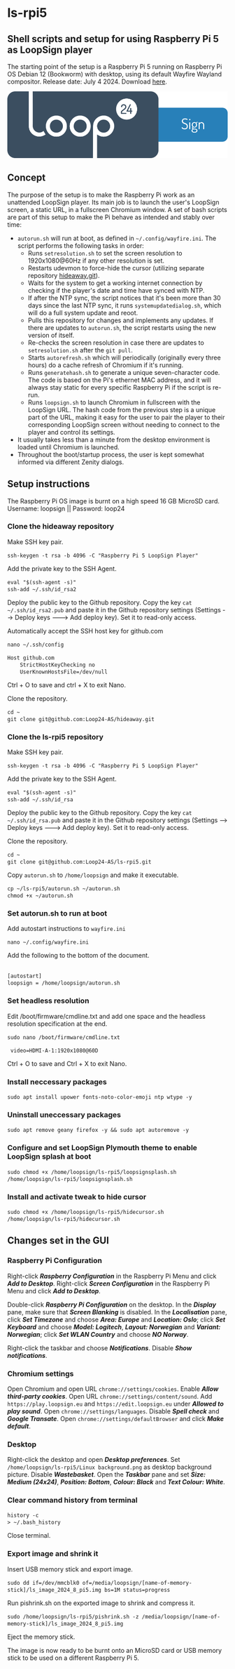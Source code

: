 # ls-rpi5
## Shell scripts and setup for using Raspberry Pi 5 as LoopSign player

The starting point of the setup is a Raspberry Pi 5 running on Raspberry Pi OS Debian 12 (Bookworm) with desktop, using its default Wayfire Wayland compositor. Release date: July 4 2024. Download [here](https://downloads.raspberrypi.com/raspios_arm64/images/raspios_arm64-2024-07-04/2024-07-04-raspios-bookworm-arm64.img.xz).

![LoopSign logo](LoopSign-logo.png)

## Concept
The purpose of the setup is to make the Raspberry Pi work as an unattended LoopSign player. Its main job is to launch the user's LoopSign screen, a static URL, in a fullscreen Chromium window. A set of bash scripts are part of this setup to make the Pi behave as intended and stably over time:
- `autorun.sh` will run at boot, as defined in `~/.config/wayfire.ini`. The script performs the following tasks in order:
  - Runs `setresolution.sh` to set the screen resolution to 1920x1080@60Hz if any other resolution is set.
  - Restarts udevmon to force-hide the cursor (utilizing separate repository [hideaway.git](https://github.com/Loop24-AS/hideaway)).
  - Waits for the system to get a working internet connection by checking if the player's date and time have synced with NTP.
  - If after the NTP sync, the script notices that it's been more than 30 days since the last NTP sync, it runs `systemupdatedialog.sh`, which will do a full system update and reoot.
  - Pulls this repository for changes and implements any updates. If there are updates to `autorun.sh`, the script restarts using the new version of itself.
  - Re-checks the screen resolution in case there are updates to `setresolution.sh` after the `git pull`.
  - Starts `autorefresh.sh` which will periodically (originally every three hours) do a cache refresh of Chromium if it's running.
  - Runs `generatehash.sh` to generate a unique seven-character code. The code is based on the Pi's ethernet MAC address, and it will always stay static for every specific Raspberry Pi if the script is re-run.
  - Runs `loopsign.sh` to launch Chromium in fullscreen with the LoopSign URL. The hash code from the previous step is a unique part of the URL, making it easy for the user to pair the player to their corresponding LoopSign screen without needing to connect to the player and control its settings.
- It usually takes less than a minute from the desktop environment is loaded until Chromium is launched.
- Throughout the boot/startup process, the user is kept somewhat informed via different Zenity dialogs.

## Setup instructions

The Raspberry Pi OS image is burnt on a high speed 16 GB MicroSD card. Username: loopsign || Password: loop24

### Clone the hideaway repository
Make SSH key pair.
```
ssh-keygen -t rsa -b 4096 -C "Raspberry Pi 5 LoopSign Player"
```
Add the private key to the SSH Agent.
```
eval "$(ssh-agent -s)"
ssh-add ~/.ssh/id_rsa2
```
Deploy the public key to the Github repository.
Copy the key `cat ~/.ssh/id_rsa2.pub` and paste it in the Github repository settings (Settings --> Deploy keys ---> Add deploy key). Set it to read-only access.

Automatically accept the SSH host key for github.com
```
nano ~/.ssh/config
```
```
Host github.com
    StrictHostKeyChecking no
    UserKnownHostsFile=/dev/null
```
Ctrl + O to save and ctrl + X to exit Nano.

Clone the repository.
```
cd ~
git clone git@github.com:Loop24-AS/hideaway.git
```

### Clone the ls-rpi5 repository
Make SSH key pair.
```
ssh-keygen -t rsa -b 4096 -C "Raspberry Pi 5 LoopSign Player"
```
Add the private key to the SSH Agent.
```
eval "$(ssh-agent -s)"
ssh-add ~/.ssh/id_rsa
```
Deploy the public key to the Github repository.
Copy the key `cat ~/.ssh/id_rsa.pub` and paste it in the Github repository settings (Settings --> Deploy keys ---> Add deploy key). Set it to read-only access.

Clone the repository.
```
cd ~
git clone git@github.com:Loop24-AS/ls-rpi5.git
```
Copy `autorun.sh` to `/home/loopsign` and make it executable.
```
cp ~/ls-rpi5/autorun.sh ~/autorun.sh
chmod +x ~/autorun.sh
```

### Set autorun.sh to run at boot
Add autostart instructions to `wayfire.ini`
```
nano ~/.config/wayfire.ini
```
Add the following to the bottom of the document.
```

[autostart]
loopsign = /home/loopsign/autorun.sh
```

### Set headless resolution
Edit /boot/firmware/cmdline.txt and add one space and the headless resolution specification at the end.
```
sudo nano /boot/firmware/cmdline.txt
```
```
 video=HDMI-A-1:1920x1080@60D
```
Ctrl + O to save and Ctrl + X to exit Nano.

### Install neccessary packages
```
sudo apt install upower fonts-noto-color-emoji ntp wtype -y
```

### Uninstall uneccessary packages
```
sudo apt remove geany firefox -y && sudo apt autoremove -y
```
### Configure and set LoopSign Plymouth theme to enable LoopSign splash at boot
```
sudo chmod +x /home/loopsign/ls-rpi5/loopsignsplash.sh
/home/loopsign/ls-rpi5/loopsignsplash.sh
```

### Install and activate tweak to hide cursor
```
sudo chmod +x /home/loopsign/ls-rpi5/hidecursor.sh
/home/loopsign/ls-rpi5/hidecursor.sh
```

## Changes set in the GUI
### Raspberry Pi Configuration
Right-click ***Raspberry Configuration*** in the Raspberry Pi Menu and click ***Add to Desktop***. Right-click ***Screen Configuration*** in the Raspberry Pi Menu and click ***Add to Desktop***.

Double-click ***Raspberry Pi Configuration*** on the desktop. In the ***Display*** pane, make sure that ***Screen Blanking*** is disabled. In the ***Localisation*** pane, click ***Set Timezone*** and choose ***Area: Europe*** and ***Location: Oslo***; click ***Set Keyboard*** and choose ***Model: Logitech***, ***Layout: Norwegian*** and ***Variant: Norwegian***; click ***Set WLAN Country*** and choose ***NO Norway***.

Right-click the taskbar and choose ***Notifications***. Disable ***Show notifications***.

### Chromium settings
Open Chromium and open URL `chrome://settings/cookies`. Enable ***Allow third-party cookies***. Open URL `chrome://settings/content/sound`. Add `https://play.loopsign.eu` and `https://edit.loopsign.eu` under ***Allowed to play sound***. Open `chrome://settings/languages`. Disable ***Spell check*** and ***Google Transate***. Open `chrome://settings/defaultBrowser` and click ***Make default***.

### Desktop
Right-click the desktop and open ***Desktop preferences***. Set `/home/loopsign/ls-rpi5/Linux background.png` as desktop background picture. Disable ***Wastebasket***. Open the ***Taskbar*** pane and set ***Size: Medium (24x24)***, ***Position: Bottom***, ***Colour: Black*** and ***Text Colour: White***.

### Clear command history from terminal
```
history -c
> ~/.bash_history
```
Close terminal.

### Export image and shrink it
Insert USB memory stick and export image.
```
sudo dd if=/dev/mmcblk0 of=/media/loopsign/[name-of-memory-stick]/ls_image_2024_8_pi5.img bs=1M status=progress
```
Run pishrink.sh on the exported image to shrink and compress it.
```
sudo /home/loopsign/ls-rpi5/pishrink.sh -z /media/loopsign/[name-of-memory-stick]/ls_image_2024_8_pi5.img
```
Eject the memory stick.

The image is now ready to be burnt onto an MicroSD card or USB memory stick to be used on a different Raspberry Pi 5.
